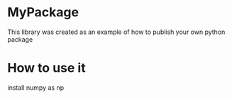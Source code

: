 # MyPackage
This library was created as an example of how to publish your own python package
# How to use it
install numpy as np